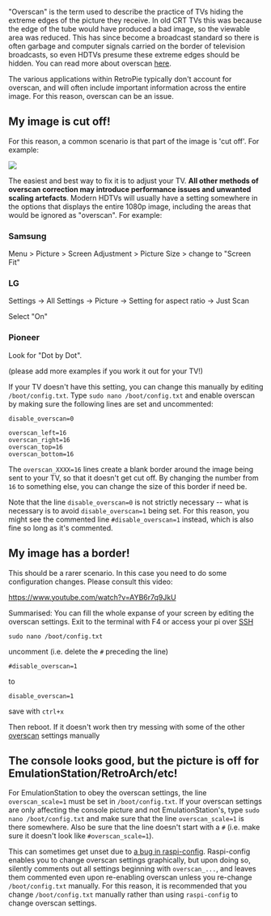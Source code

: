"Overscan" is the term used to describe the practice of TVs hiding the extreme edges of the picture they receive. In old CRT TVs this was because the edge of the tube would have produced a bad image, so the viewable area was reduced. This has since become a broadcast standard so there is often garbage and computer signals carried on the border of television broadcasts, so even HDTVs presume these extreme edges should be hidden. You can read more about overscan [here](https://www.engadget.com/2010/05/27/hd-101-overscan-and-why-all-tvs-do-it/).

The various applications within RetroPie typically don't account for overscan, and will often include important information across the entire image. For this reason, overscan can be an issue.

## My image is cut off!

For this reason, a common scenario is that part of the image is 'cut off'. For example:

![](https://retropie.org.uk/forum/uploads/files/1486482968213-upload-fc5e98db-7e40-4375-8033-9ca4afeed159.png)

The easiest and best way to fix it is to adjust your TV. **All other methods of overscan correction may introduce performance issues and unwanted scaling artefacts**. Modern HDTVs will usually have a setting somewhere in the options that displays the entire 1080p image, including the areas that would be ignored as "overscan". For example:
### Samsung
Menu > Picture > Screen Adjustment > Picture Size > change to "Screen Fit"

### LG
Settings -> All Settings -> Picture -> Setting for aspect ratio -> Just Scan

Select "On"

### Pioneer
Look for "Dot by Dot". 

(please add more examples if you work it out for your TV!)


If your TV doesn't have this setting, you can change this manually by editing `/boot/config.txt`. Type `sudo nano /boot/config.txt` and enable overscan by making sure the following lines are set and uncommented:

```
disable_overscan=0

overscan_left=16
overscan_right=16
overscan_top=16
overscan_bottom=16
```

The `overscan_XXXX=16` lines create a blank border around the image being sent to your TV, so that it doesn't get cut off. By changing the number from `16` to something else, you can change the size of this border if need be.

Note that the line `disable_overscan=0` is not strictly necessary -- what is necessary is to avoid `disable_overscan=1` being set. For this reason, you might see the commented line `#disable_overscan=1` instead, which is also fine so long as it's commented.

## My image has a border!

This should be a rarer scenario. In this case you need to do some configuration changes. Please consult this video:

https://www.youtube.com/watch?v=AYB6r7q9JkU

Summarised: You can fill the whole expanse of your screen by editing the overscan settings. Exit to the terminal with F4 or access your pi over [SSH](SSH.md)
```
sudo nano /boot/config.txt
```
uncomment (i.e. delete the `#` preceding the line) 
```
#disable_overscan=1
```
to
```
disable_overscan=1
```
save with `ctrl+x` 

Then reboot. If it doesn't work then try messing with some of the other [overscan](http://elinux.org/R-Pi_Troubleshooting#Big_black_borders_around_small_image_on_HD_monitors) settings manually 

## The console looks good, but the picture is off for EmulationStation/RetroArch/etc!

For EmulationStation to obey the overscan settings, the line `overscan_scale=1` must be set in `/boot/config.txt`. If your overscan settings are only affecting the console picture and not EmulationStation's, type `sudo nano /boot/config.txt` and make sure that the line `overscan_scale=1` is there somewhere. Also be sure that the line doesn't start with a `#` (i.e. make sure it doesn't look like `#overscan_scale=1`).

This can sometimes get unset due to [a bug in raspi-config](https://github.com/asb/raspi-config/issues/73). Raspi-config enables you to change overscan settings graphically, but upon doing so, silently comments out all settings beginning with `overscan_...`, and leaves them commented even upon re-enabling overscan unless you re-change `/boot/config.txt` manually. For this reason, it is recommended that you change `/boot/config.txt` manually rather than using `raspi-config` to change overscan settings.